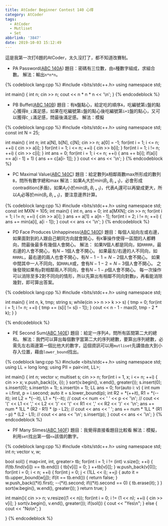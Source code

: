 ```yaml
---
title: AtCoder Beginner Contest 140 心得
category: AtCoder
tags:
  - AtCoder
  - Mutliset
  - Set
abbrlink: '3847'
date: 2019-10-03 15:12:49
---
```

這是我第一次打6題的AtCoder，太久沒打了，都不知道改賽制。
<!-- more -->
* PA Password([ABC 140A](https://atcoder.jp/contests/abc140/tasks/abc140_a))
題目：密碼有三位數，由`n`種數字組成，求組合數。
解法：輸出`n*n*n`。

{% codeblock lang:cpp %}
#include <bits/stdc++.h>
using namespace std;
 
int main()
{
    int n;
    cin >> n;
    cout << n * n * n << '\n';
}
{% endcodeblock %}

* PB Buffet([ABC 140B](https://atcoder.jp/contests/abc140/tasks/abc140_b))
題目：有`N`盤點心，給定吃的順序`A`，吃編號第`i`盤的點心獲得`B_i`滿足感，如果在吃編號第`i`盤的點心後吃編號第`i+1`盤的點心，又可以獲得`C_i`滿足感，問最後滿足感。
解法：模擬

{% codeblock lang:cpp %}
#include <bits/stdc++.h>
using namespace std;
const int N = 25;

int main()
{
    int n;
    int a[N], b[N], c[N];
    cin >> n;
    a[0] = -1;
    for(int i = 1; i <= n; ++i)
    {
        cin >> a[i];
    }
    for(int i = 1; i <= n; ++i)
    {
        cin >> b[i];
    }
    for(int i = 1; i != n; ++i)
    {
        cin >> c[i];
    }
    int ans = 0;
    for(int i = 1; i <= n; ++i)
    {
        ans += b[i];
        if(a[i] == a[i - 1] + 1)
        {
            ans += c[a[i- 1]];
        }
    }
    cout << ans << '\n';
}
{% endcodeblock %}

* PC Maximal Value([ABC 140C](https://atcoder.jp/contests/abc140/tasks/abc140_c))
題目：給定數列`A`相鄰兩數max所形成的數列`B`，問所有數字總和max
解法：如果$A_i$大於$min(B_i, B_{i + 1})$，必會形成contradition(矛盾)，如果$A_i$小於$min(B_i, B_{i + 1})$，代表$A_i$還可以再變成更大，所以$A_i$必等於$min(B_i, B_{i + 1})$，要注意邊界計算。

{% codeblock lang:cpp %}
#include <bits/stdc++.h>
using namespace std;
const int MXN = 105;
int main()
{
    int n, ans = 0;
    int a[MXN];
    cin >> n;
    for(int i = 1; i != n; ++i)
    {
        cin >> a[i];
    }
    ans += a[1] + a[n - 1];
    for(int i = 2; i != n; ++i)
    {
        ans += min(a[i], a[i - 1]);
    }
    cout << ans << '\n';
}
{% endcodeblock %}

* PD Face Produces Unhappiness([ABC 140D](https://atcoder.jp/contests/abc140/tasks/abc140_d))
題目：每個人站向左或右邊，如果面對到的人跟自己朝同方向就會開心，有`K`筆操作使得一區間的人都轉向，問最後最多有幾個人會開心。
解法：
如果$N$個人都是同向，如`RRRRR`，最右邊的人會不開心，有$N - 1$個人會不開心。
如果最左/右邊的人不同向，如`RRRRL`，最右邊的兩人也會不開心，有$N - 1 - 1 = N - 2$個人會不開心。
如果中間其中一人不同向，如`RRRLR`或，會有$N - 1 - 2 = N - 3$個人會不開心。
之後發現如果有`p`對相鄰兩人不同向，會有$N - 1 - p$個人會不開心。
每一次操作可以消除至多2對不同向的情形，所以先算出有相鄰不同向對數`p`，再看能消除幾對，即可算出答案。

{% codeblock lang:cpp %}
#include <bits/stdc++.h>
using namespace std;

int main()
{
    int n, k, tmp;
    string s;
    while(cin >> n >> k >> s)
    {
        tmp = 0;
        for(int i = 1; i != n; ++i)
        {
            tmp += (s[i] != s[i - 1]);
        }
        cout << n - 1  - max(0, tmp - 2 * k);
    }
}

{% endcodeblock %}

* PE Second Sum([ABC 140E](https://atcoder.jp/contests/abc140/tasks/abc140_e))
題目：給定一序列$A$，問所有區間第二大的總和。
解法：我們可以算出每個數字當第二大的序列總數，要算出序列總數，必需先左右兩邊第一個比他大的數字，這個資訊可以用`mutliset`先講值由大到小存入位置，藉由`lower_bound`找出。

{% codeblock lang:cpp %}
#include <bits/stdc++.h>
using namespace std;
using LL = long long;
using PII = pair<int, LL>;

int main()
{
    int n;
    vector<PII> v;
    multiset<int> s;
    cin >> n;
    for(int i = 1, x; i <= n; ++i)
    {
        cin >> x;
        v.push_back({x, i});
    }
    sort(v.begin(), v.end(), greater<PII>());
    s.insert(0); s.insert(0);
    s.insert(n + 1); s.insert(n + 1);
    LL ans = 0;
    for(auto i: v)
    {
        int num = i.first, p = i.second;
        auto it = s.lower_bound(p);
        int R2 = *(++it), R1 = *(--it);
        int L2 = *(--it), L1 = *(--it);
        // cout << num << ' ' << p << '\n';
        // cout << '(' << L1 << ',' << L2 << ')' << '(' << R1 << ',' << R2 << ')' << '\n';
        ans += num * 1LL * (R2 - R1) * (p - L2);
        // cout << ans << ' ';
        ans += num * 1LL * (R1 - p) * (L2 - L1);
        // cout << ans << '\n';
        s.insert(p);
    }
    cout << ans << '\n';
}
{% endcodeblock %}

* PF Many Slimes([ABC 140F](https://atcoder.jp/contests/abc140/tasks/abc140_f))
題目：我覺得直接看題目比較看
解法：模擬，利用`set`找出第一個`<=`該值的數字。

{% codeblock lang:cpp %}
#include <bits/stdc++.h>
using namespace std;
int n;
vector<int> v, w;

bool sol()
{
    map<int, int, greater<int>> tb;
    for(int i = 1; i != (int) v.size(); ++i)
    {
        if(tb.find(v[i]) == tb.end())
        {
            tb[v[i]] = 0;
        }
        ++tb[v[i]];
    }
    w.push_back(v[0]);
    for(int i = 0; i < n; ++i)
    {
        for(int j = 0; j < (1LL << i); ++j)
        {
            auto it = tb.upper_bound(w[j]);
            if(it == tb.end())
            {
                return false;
            }
            w.push_back((*it).first);
            --(*it).second;
            if((*it).second == 0)
            {
                tb.erase(it);
            }
        }
        sort(w.begin(), w.end(), greater<int>());
    }
    return true;
}

int main(){
    cin >> n;
    v.resize((1 << n));
    for(int i = 0; i != (1 << n); ++i)
    {
        cin >> v[i];
    }
    sort(v.begin(), v.end(), greater<int>());
    if(sol())
    {
        cout << "Yes\n";
    }
    else
    {
        cout << "No\n";
    }   
    
}
{% endcodeblock %}